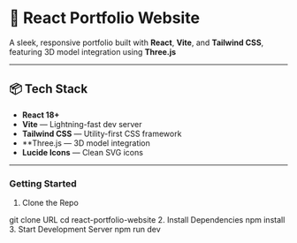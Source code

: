 # 🚀 React Portfolio Website

A sleek, responsive portfolio built with **React**, **Vite**, and **Tailwind CSS**, featuring 3D model integration using **Three.js** 

---

## 📦 Tech Stack

- **React 18+**
- **Vite** — Lightning-fast dev server
- **Tailwind CSS** — Utility-first CSS framework
- **Three.js — 3D model integration
- **Lucide Icons** — Clean SVG icons

---
### Getting Started

1. Clone the Repo

git clone URL
cd react-portfolio-website
2. Install Dependencies
npm install
3. Start Development Server
npm run dev
